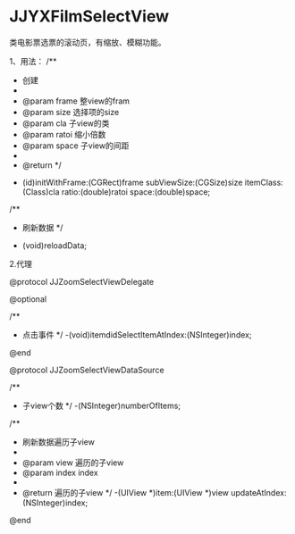 # JJYXFilmSelectView
类电影票选票的滚动页，有缩放、模糊功能。


1、用法：
/**
 *  创建
 *
 *  @param frame 整view的fram
 *  @param size  选择项的size
 *  @param cla   子view的类
 *  @param ratoi 缩小倍数
 *  @param space 子view的间距
 *
 *  @return
 */
- (id)initWithFrame:(CGRect)frame subViewSize:(CGSize)size itemClass:(Class)cla  ratio:(double)ratoi space:(double)space;


/**
 *  刷新数据
 */
- (void)reloadData;

2.代理

@protocol JJZoomSelectViewDelegate <NSObject>

@optional

/**
 *  点击事件
 */
-(void)itemdidSelectItemAtIndex:(NSInteger)index;

@end

@protocol JJZoomSelectViewDataSource <NSObject>

/**
 *  子view个数
 */
-(NSInteger)numberOfItems;

/**
 *  刷新数据遍历子view
 *
 *  @param view  遍历的子view
 *  @param index index
 *
 *  @return 遍历的子view
 */
-(UIView *)item:(UIView *)view updateAtIndex:(NSInteger)index;


@end
